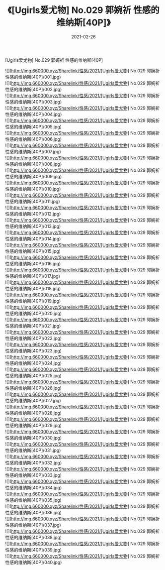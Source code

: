﻿---
layout: post
title:  《[Ugirls爱尤物] No.029 郭婉祈 性感的维纳斯[40P]》
date:   2021-02-26
img: http://img.660000.xyz/Sharelink/性感/2021/[Ugirls爱尤物] No.029 郭婉祈 性感的维纳斯[40P]/000.jpg
categories: [美女, 清纯, 唯美]
---

[Ugirls爱尤物] No.029 郭婉祈 性感的维纳斯[40P]

  ![](http://img.660000.xyz/Sharelink/性感/2021/[Ugirls爱尤物] No.029 郭婉祈 性感的维纳斯[40P]/001.jpg) <br> ![](http://img.660000.xyz/Sharelink/性感/2021/[Ugirls爱尤物] No.029 郭婉祈 性感的维纳斯[40P]/002.jpg) <br> ![](http://img.660000.xyz/Sharelink/性感/2021/[Ugirls爱尤物] No.029 郭婉祈 性感的维纳斯[40P]/003.jpg) <br> ![](http://img.660000.xyz/Sharelink/性感/2021/[Ugirls爱尤物] No.029 郭婉祈 性感的维纳斯[40P]/004.jpg) <br> ![](http://img.660000.xyz/Sharelink/性感/2021/[Ugirls爱尤物] No.029 郭婉祈 性感的维纳斯[40P]/005.jpg) <br> ![](http://img.660000.xyz/Sharelink/性感/2021/[Ugirls爱尤物] No.029 郭婉祈 性感的维纳斯[40P]/006.jpg) <br> ![](http://img.660000.xyz/Sharelink/性感/2021/[Ugirls爱尤物] No.029 郭婉祈 性感的维纳斯[40P]/007.jpg) <br> ![](http://img.660000.xyz/Sharelink/性感/2021/[Ugirls爱尤物] No.029 郭婉祈 性感的维纳斯[40P]/008.jpg) <br> ![](http://img.660000.xyz/Sharelink/性感/2021/[Ugirls爱尤物] No.029 郭婉祈 性感的维纳斯[40P]/009.jpg) <br> ![](http://img.660000.xyz/Sharelink/性感/2021/[Ugirls爱尤物] No.029 郭婉祈 性感的维纳斯[40P]/010.jpg) <br> ![](http://img.660000.xyz/Sharelink/性感/2021/[Ugirls爱尤物] No.029 郭婉祈 性感的维纳斯[40P]/011.jpg) <br> ![](http://img.660000.xyz/Sharelink/性感/2021/[Ugirls爱尤物] No.029 郭婉祈 性感的维纳斯[40P]/012.jpg) <br> ![](http://img.660000.xyz/Sharelink/性感/2021/[Ugirls爱尤物] No.029 郭婉祈 性感的维纳斯[40P]/013.jpg) <br> ![](http://img.660000.xyz/Sharelink/性感/2021/[Ugirls爱尤物] No.029 郭婉祈 性感的维纳斯[40P]/014.jpg) <br> ![](http://img.660000.xyz/Sharelink/性感/2021/[Ugirls爱尤物] No.029 郭婉祈 性感的维纳斯[40P]/015.jpg) <br> ![](http://img.660000.xyz/Sharelink/性感/2021/[Ugirls爱尤物] No.029 郭婉祈 性感的维纳斯[40P]/016.jpg) <br> ![](http://img.660000.xyz/Sharelink/性感/2021/[Ugirls爱尤物] No.029 郭婉祈 性感的维纳斯[40P]/017.jpg) <br> ![](http://img.660000.xyz/Sharelink/性感/2021/[Ugirls爱尤物] No.029 郭婉祈 性感的维纳斯[40P]/018.jpg) <br> ![](http://img.660000.xyz/Sharelink/性感/2021/[Ugirls爱尤物] No.029 郭婉祈 性感的维纳斯[40P]/019.jpg) <br> ![](http://img.660000.xyz/Sharelink/性感/2021/[Ugirls爱尤物] No.029 郭婉祈 性感的维纳斯[40P]/020.jpg) <br> ![](http://img.660000.xyz/Sharelink/性感/2021/[Ugirls爱尤物] No.029 郭婉祈 性感的维纳斯[40P]/021.jpg) <br> ![](http://img.660000.xyz/Sharelink/性感/2021/[Ugirls爱尤物] No.029 郭婉祈 性感的维纳斯[40P]/022.jpg) <br> ![](http://img.660000.xyz/Sharelink/性感/2021/[Ugirls爱尤物] No.029 郭婉祈 性感的维纳斯[40P]/023.jpg) <br> ![](http://img.660000.xyz/Sharelink/性感/2021/[Ugirls爱尤物] No.029 郭婉祈 性感的维纳斯[40P]/024.jpg) <br> ![](http://img.660000.xyz/Sharelink/性感/2021/[Ugirls爱尤物] No.029 郭婉祈 性感的维纳斯[40P]/025.jpg) <br> ![](http://img.660000.xyz/Sharelink/性感/2021/[Ugirls爱尤物] No.029 郭婉祈 性感的维纳斯[40P]/026.jpg) <br> ![](http://img.660000.xyz/Sharelink/性感/2021/[Ugirls爱尤物] No.029 郭婉祈 性感的维纳斯[40P]/027.jpg) <br> ![](http://img.660000.xyz/Sharelink/性感/2021/[Ugirls爱尤物] No.029 郭婉祈 性感的维纳斯[40P]/028.jpg) <br> ![](http://img.660000.xyz/Sharelink/性感/2021/[Ugirls爱尤物] No.029 郭婉祈 性感的维纳斯[40P]/029.jpg) <br> ![](http://img.660000.xyz/Sharelink/性感/2021/[Ugirls爱尤物] No.029 郭婉祈 性感的维纳斯[40P]/030.jpg) <br> ![](http://img.660000.xyz/Sharelink/性感/2021/[Ugirls爱尤物] No.029 郭婉祈 性感的维纳斯[40P]/031.jpg) <br> ![](http://img.660000.xyz/Sharelink/性感/2021/[Ugirls爱尤物] No.029 郭婉祈 性感的维纳斯[40P]/032.jpg) <br> ![](http://img.660000.xyz/Sharelink/性感/2021/[Ugirls爱尤物] No.029 郭婉祈 性感的维纳斯[40P]/033.jpg) <br> ![](http://img.660000.xyz/Sharelink/性感/2021/[Ugirls爱尤物] No.029 郭婉祈 性感的维纳斯[40P]/034.jpg) <br> ![](http://img.660000.xyz/Sharelink/性感/2021/[Ugirls爱尤物] No.029 郭婉祈 性感的维纳斯[40P]/035.jpg) <br> ![](http://img.660000.xyz/Sharelink/性感/2021/[Ugirls爱尤物] No.029 郭婉祈 性感的维纳斯[40P]/036.jpg) <br> ![](http://img.660000.xyz/Sharelink/性感/2021/[Ugirls爱尤物] No.029 郭婉祈 性感的维纳斯[40P]/037.jpg) <br> ![](http://img.660000.xyz/Sharelink/性感/2021/[Ugirls爱尤物] No.029 郭婉祈 性感的维纳斯[40P]/038.jpg) <br> ![](http://img.660000.xyz/Sharelink/性感/2021/[Ugirls爱尤物] No.029 郭婉祈 性感的维纳斯[40P]/039.jpg) <br> ![](http://img.660000.xyz/Sharelink/性感/2021/[Ugirls爱尤物] No.029 郭婉祈 性感的维纳斯[40P]/040.jpg) <br>